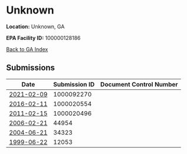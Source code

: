 # Unknown

**Location:** Unknown, GA

**EPA Facility ID:** 100000128186

[Back to GA Index](../../index.md)

## Submissions

| Date | Submission ID | Document Control Number |
|------|--------------|-------------------------|
| [2021-02-09](submissions/1000092270.md) | 1000092270 |  |
| [2016-02-11](submissions/1000020554.md) | 1000020554 |  |
| [2011-02-15](submissions/1000020496.md) | 1000020496 |  |
| [2006-02-21](submissions/44954.md) | 44954 |  |
| [2004-06-21](submissions/34323.md) | 34323 |  |
| [1999-06-22](submissions/12053.md) | 12053 |  |
